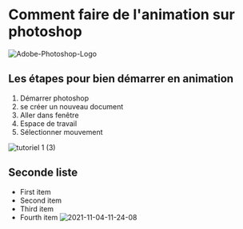 # Comment faire de l'animation sur photoshop

![Adobe-Photoshop-Logo](https://user-images.githubusercontent.com/93718386/142339569-4b9d7078-cd41-4ec0-9e77-5e2181023adb.png)

## Les étapes pour bien démarrer en animation

1. Démarrer photoshop
2. se créer un nouveau document 
3. Aller dans fenêtre 
4. Espace de travail
5. Sélectionner mouvement 



![tutoriel 1 (3)](https://user-images.githubusercontent.com/93718386/142339442-82752a7b-b8a6-4948-bc1a-19ae8becc246.gif)








## Seconde liste
- First item
- Second item
- Third item
- Fourth item
![2021-11-04-11-24-08](https://user-images.githubusercontent.com/93718386/140359097-f8f479b6-2fb2-450e-a110-c29c6edc5fa8.gif)

